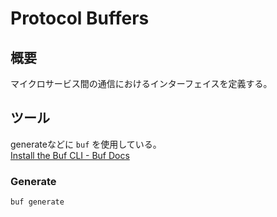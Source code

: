# Protocol Buffers

## 概要

マイクロサービス間の通信におけるインターフェイスを定義する。  

## ツール

generateなどに `buf` を使用している。  
[Install the Buf CLI - Buf Docs](https://buf.build/docs/installation/)

### Generate

```sh
buf generate
```
